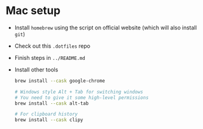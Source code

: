 # Mac setup

- Install `homebrew` using the script on official website (which will also install `git`)
- Check out this `.dotfiles` repo
- Finish steps in `../README.md`
- Install other tools

  ```sh
  brew install --cask google-chrome

  # Windows style Alt + Tab for switching windows
  # You need to give it some high-level permissions
  brew install --cask alt-tab

  # For clipboard history
  brew install --cask clipy
  ```
